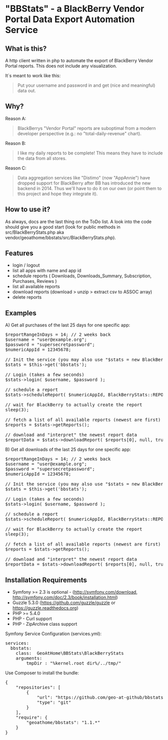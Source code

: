 "BBStats" - a BlackBerry Vendor Portal Data Export Automation Service
=====================================================================

What is this?
-------------
A http client written in php to automate the export of BlackBerry Vendor Portal reports. This does not include any visualization.

It´s meant to work like this:

> Put your username and password in and get (nice and meaningful) data out.

Why?
----
Reason A:
> BlackBerrys "Vendor Portal" reports are suboptimal from a modern developer perspective (e.g.: no "total-daily-revenue" chart).

Reason B:
> I like my daily reports to be complete! This means they have to include the data from all stores.

Reason C:
> Data aggregation services like "Distimo" (now "AppAnnie") have dropped support for BlackBerry after BB has introduced the new backend in 2014. Thus we'll have to do it on our own (or point them to this project and hope they integrate it).


How to use it?
---------------
As always, docs are the last thing on the ToDo list. A look into the code should give you a good start (look for public methods in src/BlackBerryStats.php aka vendor/geoathome/bbstats/src/BlackBerryStats.php).


Features
--------
  * login / logout
  * list all apps with name and app id
  * schedule reports ( Downloads, Downloads_Summary, Subscription, Purchases, Reviews )
  * list all available reports
  * download reports (download > unzip > extract csv to ASSOC array)
  * delete reports

Examples
----------

A) Get all purchases of the last 25 days for one specific app:
<pre>
$reportRangeInDays = 14; // 2 weeks back
$username = "user@example.org";
$password = "supersecretpassword";
$numericAppId = 12345678;

// Init the service (you may also use "$stats = new BlackBerryStats()" in a none symfony context)
$stats = $this->get('bbstats');

// Login (takes a few seconds)
$stats->login( $username, $password );

// schedule a report
$stats->scheduleReport( $numericAppId, BlackBerryStats::REPORT_TYPE_PURCHASES, $reportRangeInDays * -1 );

// wait for BlackBerry to actually create the report
sleep(3);

// fetch a list of all available reports (newest are first)
$reports = $stats->getReports();

// download and "interpret" the newest report data
$reportData = $stats->downloadReport( $reports[0], null, true );
</pre>

B) Get all downloads of the last 25 days for one specific app:
<pre>
$reportRangeInDays = 14; // 2 weeks back
$username = "user@example.org";
$password = "supersecretpassword";
$numericAppId = 12345678;

// Init the service (you may also use "$stats = new BlackBerryStats()" in a none symfony context)
$stats = $this->get('bbstats');

// Login (takes a few seconds)
$stats->login( $username, $password );

// schedule a report
$stats->scheduleReport( $numericAppId, BlackBerryStats::REPORT_TYPE_DOWNLOADS_SUMMARY, $reportRangeInDays * -1 );

// wait for BlackBerry to actually create the report
sleep(3);

// fetch a list of all available reports (newest are first)
$reports = $stats->getReports();

// download and "interpret" the newest report data
$reportData = $stats->downloadReport( $reports[0], null, true );
</pre>
	
Installation Requirements
----------------------------
  * Symfony >= 2.3 is optional - (http://symfony.com/download, http://symfony.com/doc/2.3/book/installation.html)
  * Guzzle 5.3.0 (https://github.com/guzzle/guzzle or https://guzzle.readthedocs.org)
  * PHP >= 5.4.0
  * PHP - Curl support
  * PHP - ZipArchive class support

Symfony Service Configuration (services.yml):

<pre>
services:
  bbstats:
    class:  GeoAtHome\BBStats\BlackBerryStats
    arguments:
        tmpDir : "%kernel.root_dir%/../tmp/"
</pre>

Use Composer to install the bundle:

<pre>
{
    "repositories": [
        {
            "url": "https://github.com/geo-at-github/bbstats.git",
            "type": "git"
        }
    ],
    "require": {
        "geoathome/bbstats": "1.1.*"
    }
}
</pre>